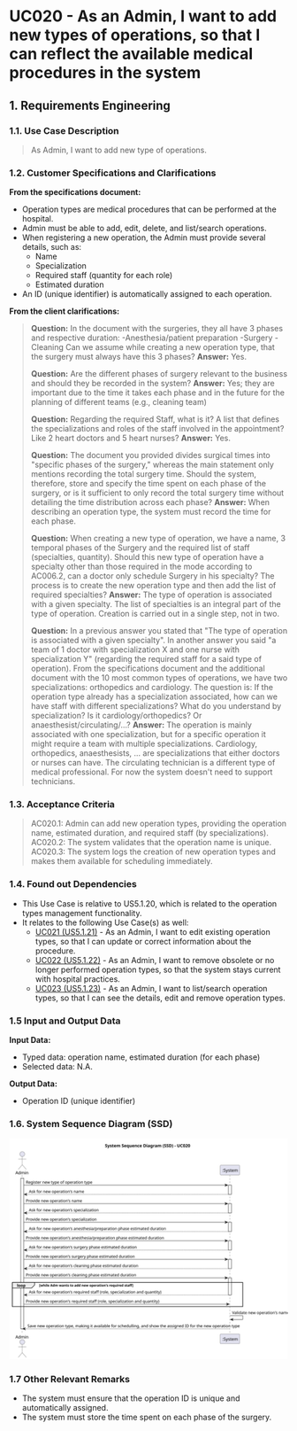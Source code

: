 # UC020 - As an Admin, I want to add new types of operations, so that I can reflect the available medical procedures in the system

## 1. Requirements Engineering

### 1.1. Use Case Description

> As Admin, I want to add new type of operations.

### 1.2. Customer Specifications and Clarifications

**From the specifications document:**

- Operation types are medical procedures that can be performed at the hospital.
- Admin must be able to add, edit, delete, and list/search operations.
- When registering a new operation, the Admin must provide several details, such as:
  - Name
  - Specialization
  - Required staff (quantity for each role)
  - Estimated duration
- An ID (unique identifier) is automatically assigned to each operation.

**From the client clarifications:**

> **Question:** In the document with the surgeries, they all have 3 phases and respective duration:
-Anesthesia/patient preparation
-Surgery
-Cleaning
Can we assume while creating a new operation type, that the surgery must always have this 3 phases?
> **Answer:** Yes.
>
> **Question:** Are the different phases of surgery relevant to the business and should they be recorded in the system?
> **Answer:** Yes; they are important due to the time it takes each phase and in the future for the planning of different teams (e.g., cleaning team)
>
> **Question:** Regarding the required Staff, what is it? A list that defines the specializations and roles of the staff involved in the appointment? Like 2 heart doctors and 5 heart nurses?
> **Answer:** Yes.
>
> **Question:** The document you provided divides surgical times into "specific phases of the surgery," whereas the main statement only mentions recording the total surgery time. Should the system, therefore, store and specify the time spent on each phase of the surgery, or is it sufficient to only record the total surgery time without detailing the time distribution across each phase?
> **Answer:** When describing an operation type, the system must record the time for each phase.
>
>**Question:** When creating a new type of operation, we have a name, 3 temporal phases of the Surgery and the required list of staff (specialties, quantity). Should this new type of operation have a specialty other than those required in the mode according to AC006.2, can a doctor only schedule Surgery in his specialty? The process is to create the new operation type and then add the list of required specialties?
>**Answer:** The type of operation is associated with a given specialty. The list of specialties is an integral part of the type of operation. Creation is carried out in a single step, not in two.
>
>**Question:** In a previous answer you stated that "The type of operation is associated with a given specialty". In another answer you said "a team of 1 doctor with specialization X and one nurse with specialization Y" (regarding the required staff for a said type of operation). From the specifications document and the additional document with the 10 most common types of operations, we have two specializations: orthopedics and cardiology. The question is: If the operation type already has a specialization associated, how can we have staff with different specializations? What do you understand by specialization? Is it cardiology/orthopedics? Or anaesthesist/circulating/...?
>**Answer:** The operation is mainly associated with one specialization, but for a specific operation it might require a team with multiple specializations. Cardiology, orthopedics, anaesthesists, ... are specializations that either doctors or nurses can have. The circulating technician is a different type of medical professional. For now the system doesn't need to support technicians.

### 1.3. Acceptance Criteria

> AC020.1: Admin can add new operation types, providing the operation name, estimated duration, and required staff (by specializations).
> AC020.2: The system validates that the operation name is unique.
> AC020.3: The system logs the creation of new operation types and makes them available for scheduling immediately.

### 1.4. Found out Dependencies

- This Use Case is relative to US5.1.20, which is related to the operation types management functionality.
- It relates to the following Use Case(s) as well:
  - [UC021 (US5.1.21)](../UC021/README.md) - As an Admin,  I want to edit existing operation types, so that I can update or correct information about the procedure.
  - [UC022 (US5.1.22)](../UC022/README.md) - As an Admin, I want to remove obsolete or no longer performed operation types, so that the system stays current with hospital practices.
  - [UC023 (US5.1.23)](../UC023/README.md) - As an Admin, I want to list/search operation types, so that I can see the details, edit and remove operation types.

### 1.5 Input and Output Data

**Input Data:**

- Typed data: operation name, estimated duration (for each phase)
- Selected data: N.A.

**Output Data:**

- Operation ID (unique identifier)

### 1.6. System Sequence Diagram (SSD)

![System Sequence Diagram](svg/uc020-system-sequence-diagram.svg)

### 1.7 Other Relevant Remarks

- The system must ensure that the operation ID is unique and automatically assigned.
- The system must store the time spent on each phase of the surgery.
